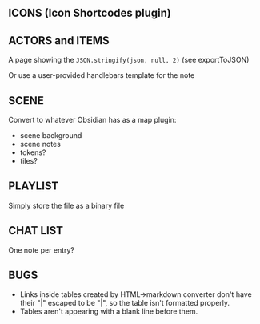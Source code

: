 ## ICONS (Icon Shortcodes plugin)

## ACTORS and ITEMS

A page showing the `JSON.stringify(json, null, 2)` (see exportToJSON)

Or use a user-provided handlebars template for the note

## SCENE

Convert to whatever Obsidian has as a map plugin:

- scene background
- scene notes
- tokens?
- tiles?

## PLAYLIST

Simply store the file as a binary file

## CHAT LIST

One note per entry?

## BUGS

- Links inside tables created by HTML->markdown converter don't have their "|" escaped to be "\|", so the table isn't formatted properly.
- Tables aren't appearing with a blank line before them.